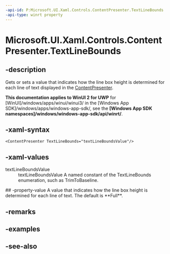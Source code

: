 ```yaml
---
-api-id: P:Microsoft.UI.Xaml.Controls.ContentPresenter.TextLineBounds
-api-type: winrt property
---
```


<!-- Property syntax
public Windows.UI.Xaml.TextLineBounds TextLineBounds { get;  set; }
-->

# Microsoft.UI.Xaml.Controls.ContentPresenter.TextLineBounds

## -description
Gets or sets a value that indicates how the line box height is determined for each line of text displayed in the [ContentPresenter](contentpresenter.md).

**This documentation applies to WinUI 2 for UWP** for [WinUI]/windows/apps/winui/winui3/ in the [Windows App SDK]/windows/apps/windows-app-sdk/, see the **[Windows App SDK namespaces]/windows/windows-app-sdk/api/winrt/**.

## -xaml-syntax
```xaml
<ContentPresenter TextLineBounds="textLineBoundsValue"/>
```


## -xaml-values
<dl><dt>textLineBoundsValue</dt><dd>textLineBoundsValue A named constant of the TextLineBounds enumeration, such as TrimToBaseline.</dd>
</dl>
## -property-value
A value that indicates how the line box height is determined for each line of text. The default is **Full**.

## -remarks

## -examples

## -see-also
